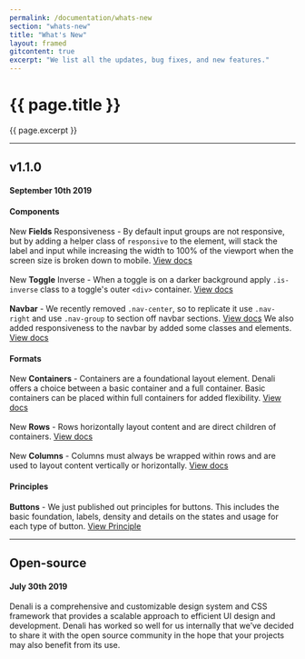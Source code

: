 ```yaml
---
permalink: /documentation/whats-new
section: "whats-new"
title: "What's New"
layout: framed
gitcontent: true
excerpt: "We list all the updates, bug fixes, and new features."
---
```


# {{ page.title }}
{{ page.excerpt }}

***

## v1.1.0
#### September 10th 2019

#### **Components**
<span class="chips">New</span> **Fields** Responsiveness - By default input groups are not responsive, but by adding a helper class of `responsive` to the element, will stack the label and input while increasing the width to 100% of the viewport when the screen size is broken down to mobile. [View docs](/denali-site/documentation/components/fields#responsive-field-labels)
<br><br>
<span class="chips">New</span> **Toggle** Inverse - When a toggle is on a darker background apply `.is-inverse` class to a toggle&#39;s outer `<div>` container. [View docs](/denali-site/documentation/components/toggles#inverse-toggle)
<br><br>
**Navbar** - We recently removed `.nav-center`, so to replicate it use `.nav-right` and use `.nav-group` to section off navbar sections. [View docs](/denali-site/documentation/components/navbar#center-section) We also added responsiveness to the navbar by added some classes and elements. [View docs](/denali-site/documentation/components/navbar#responsive)

#### **Formats**
<span class="chips">New</span> **Containers** - Containers are a foundational layout element. Denali offers a choice between a basic container and a full container. Basic containers can be placed within full containers for added flexibility. [View docs](/denali-site/documentation/formats/containers)
<br><br>
<span class="chips">New</span> **Rows** - Rows horizontally layout content and are direct children of containers. [View docs](/denali-site/documentation/formats/rows)
<br><br>
<span class="chips">New</span> **Columns** - Columns must always be wrapped within rows and are used to layout content vertically or horizontally. [View docs](/denali-site/documentation/formats/columns)

#### **Principles**
**Buttons** - We just published out principles for buttons. This includes the basic foundation, labels, density and details on the states and usage for each type of button. [View Principle](/denali-site/principles/buttons)

***

## Open-source
#### July 30th 2019

Denali is a comprehensive and customizable design system and CSS framework that provides a scalable approach to efficient UI design and development. Denali has worked so well for us internally that we’ve decided to share it with the open source community in the hope that your projects may also benefit from its use.
